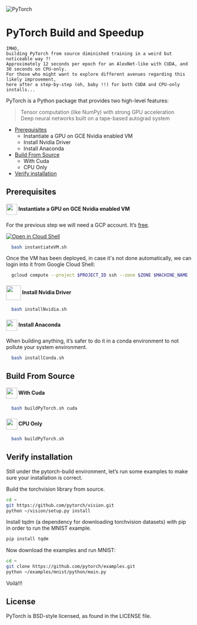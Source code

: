 ![PyTorch](https://upload.wikimedia.org/wikipedia/commons/thumb/0/04/PyTorch_logo_white.svg/200px-PyTorch_logo_white.svg.png)
# PyTorch Build and Speedup
```
IMHO,
building PyTorch from source diminished training in a weird but noticeable way ?!
Approximately 12 seconds per epoch for an AlexNet-like with CUDA, and 30 seconds on CPU-only.
For those who might want to explore different avenues regarding this likely improvement, 
here after a step-by-step (oh, baby !!) for both CUDA and CPU-only installs...
```
  
PyTorch is a Python package that provides two high-level features:
> Tensor computation (like NumPy) with strong GPU acceleration  
> Deep neural networks built on a tape-based autograd system  

- [Prerequisites](#Prerequisites)
  - Instantiate a GPU on GCE Nvidia enabled VM
  - Install Nvidia Driver 
  - Install Anaconda 
- [Build From Source](#Build-From-Source)
  - With Cuda 
  - CPU Only 
- [Verify installation](#Verify-installation)

## Prerequisites

#### <img src="https://raw.githubusercontent.com/data-scientifically-yours/resources/master/icones/gce.png" width="30" height="30" align="center"/> Instantiate a GPU on GCE Nvidia enabled VM
  For the previous step we will need a GCP account. It’s [free](#https://cloud.google.com/free/).
  
  [![Open in Cloud Shell](http://gstatic.com/cloudssh/images/open-btn.png)](https://console.cloud.google.com/cloudshell/open?git_repo=https://github.com/makramjandar/PyTorchSpeedUpAndOptimize&page=editor&open_in_editor=README.md)
```bash
  bash instantiateVM.sh
```

Once the VM has been deployed, in case it's not done automatically, we can login into it from Google Cloud Shell:
```bash
  gcloud compute --project $PROJECT_ID ssh --zone $ZONE $MACHINE_NAME
```

#### <img src="https://raw.githubusercontent.com/data-scientifically-yours/resources/master/icones/nvidia.png" width="40" height="40" align="center"/> Install Nvidia Driver
```bash
  bash installNvidia.sh
```

#### <img src="https://raw.githubusercontent.com/data-scientifically-yours/resources/master/icones/anaconda.png" width="30" height="30" align="center"/> Install Anaconda

When building anything, it’s safer to do it in a conda environment to not pollute your system environment.
```bash
  bash installConda.sh
```

## Build From Source

#### <img src="https://raw.githubusercontent.com/data-scientifically-yours/resources/master/icones/cudnn.png" width="30" height="30" align="center"/> With Cuda
```bash
  bash buildPyTorch.sh cuda
```
  
#### <img src="https://raw.githubusercontent.com/data-scientifically-yours/resources/master/icones/cpu.png" width="30" height="30" align="center"/> CPU Only
```bash
  bash buildPyTorch.sh
```

## Verify installation

Still under the pytorch-build environment, let’s run some examples to make sure your installation is correct.

Build the torchvision library from source.
```bash
cd ~
git https://github.com/pytorch/vision.git
python ~/vision/setup.py install
```

Install tqdm (a dependency for downloading torchvision datasets) with pip in order to run the MNIST example. 
```bash
pip install tqdm
```

Now download the examples and run MNIST:
```bash
cd ~
git clone https://github.com/pytorch/examples.git
python ~/examples/mnist/python/main.py
```

Voilà!!!

## License
PyTorch is BSD-style licensed, as found in the LICENSE file.
